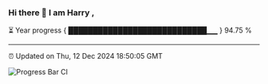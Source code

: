 ### Hi there 👋 I am Harry , 

⏳ Year progress { ████████████████████████████▁▁ } 94.75 %

---

⏰ Updated on Thu, 12 Dec 2024 18:50:05 GMT

![Progress Bar CI](https://github.com/duykhang68/duykhang68/workflows/Progress%20Bar%20CI/badge.svg)
